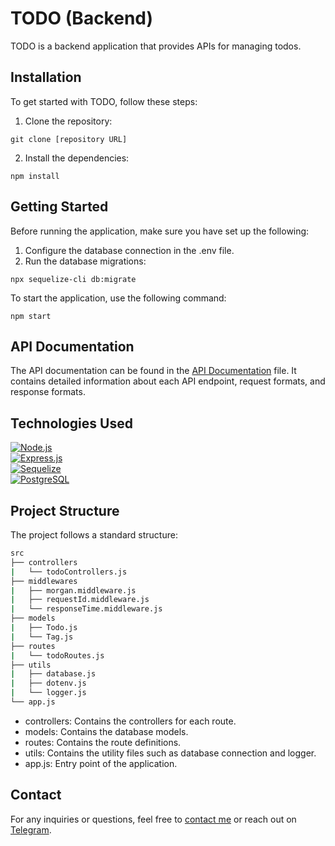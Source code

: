# TODO (Backend)

TODO is a backend application that provides APIs for managing todos.

## Installation

To get started with TODO, follow these steps:

1. Clone the repository: 
```console
git clone [repository URL]
```
2. Install the dependencies:
```console
npm install
```

## Getting Started

Before running the application, make sure you have set up the following:

1. Configure the database connection in the .env file.
2. Run the database migrations:
```console
npx sequelize-cli db:migrate 
```

To start the application, use the following command:

```console
npm start
```

## API Documentation

The API documentation can be found in the [API Documentation](/docs/API.md) file. It contains detailed information about each API endpoint, request formats, and response formats.

## Technologies Used

[![Node.js](https://img.shields.io/badge/Node.js-14.x-339933?style=for-the-badge&logo=node.js&logoColor=white)](https://nodejs.org)\
[![Express.js](https://img.shields.io/badge/Express.js-4.x-000000?style=for-the-badge&logo=express&logoColor=white)](https://expressjs.com/)\
[![Sequelize](https://img.shields.io/badge/Sequelize-6.x-52B0E7?style=for-the-badge)](https://sequelize.org/)\
[![PostgreSQL](https://img.shields.io/badge/PostgreSQL-11+-336791?style=for-the-badge&logo=postgresql&logoColor=white)](https://www.postgresql.org/)


## Project Structure

The project follows a standard structure:

```bash
src
├── controllers
|   └── todoControllers.js
├── middlewares
|   ├── morgan.middleware.js
|   ├── requestId.middleware.js
|   └── responseTime.middleware.js
├── models
|   ├── Todo.js
|   └── Tag.js
├── routes
|   └── todoRoutes.js
├── utils
|   ├── database.js
|   ├── dotenv.js
|   └── logger.js
└── app.js
```

- controllers: Contains the controllers for each route.
- models: Contains the database models.
- routes: Contains the route definitions.
- utils: Contains the utility files such as database connection and logger.
- app.js: Entry point of the application.

## Contact

For any inquiries or questions, feel free to [contact me](mailto:skirtsfield@gmail.com) or reach out on [Telegram](https://t.me/skirtfield).

